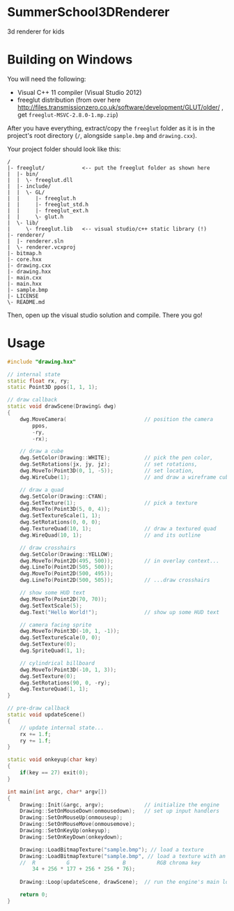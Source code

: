 SummerSchool3DRenderer
======================

3d renderer for kids

Building on Windows
===================

You will need the following:
* Visual C++ 11 compiler (Visual Studio 2012)
* freeglut distribution (from over here http://files.transmissionzero.co.uk/software/development/GLUT/older/ , get `freeglut-MSVC-2.8.0-1.mp.zip`)

After you have everything, extract/copy the `freeglut` folder as it is in the project's root directory (`/`, alongside `sample.bmp` and `drawing.cxx`).

Your project folder should look like this:
```
/
|- freeglut/            <-- put the freeglut folder as shown here
|  |- bin/
|  |  \- freeglut.dll
|  |- include/
|  |  \- GL/
|  |     |- freeglut.h
|  |     |- freeglut_std.h
|  |     |- freeglut_ext.h
|  |     \- glut.h
|  \- lib/
|     \- freeglut.lib   <-- visual studio/c++ static library (!)
|- renderer/
|  |- renderer.sln
|  \- renderer.vcxproj
|- bitmap.h
|- core.hxx
|- drawing.cxx
|- drawing.hxx
|- main.cxx
|- main.hxx
|- sample.bmp
|- LICENSE
\- README.md
```

Then, open up the visual studio solution and compile. There you go!

Usage
=====

```C++
#include "drawing.hxx"

// internal state
static float rx, ry;
static Point3D ppos(1, 1, 1);

// draw callback
static void drawScene(Drawing& dwg)
{
    dwg.MoveCamera(                         // position the camera
        ppos,
        -ry,
        -rx);

    // draw a cube
    dwg.SetColor(Drawing::WHITE);           // pick the pen color,
    dwg.SetRotations(jx, jy, jz);           // set rotations,
    dwg.MoveTo(Point3D(0, 1, -5));          // set location,
    dwg.WireCube(1);                        // and draw a wireframe cube

    // draw a quad
    dwg.SetColor(Drawing::CYAN);
    dwg.SetTexture(1);                      // pick a texture
    dwg.MoveTo(Point3D(5, 0, 4));
    dwg.SetTextureScale(1, 1);
    dwg.SetRotations(0, 0, 0);
    dwg.TextureQuad(10, 1);                 // draw a textured quad
    dwg.WireQuad(10, 1);                    // and its outline

    // draw crosshairs
    dwg.SetColor(Drawing::YELLOW);
    dwg.MoveTo(Point2D(495, 500));          // in overlay context...
    dwg.LineTo(Point2D(505, 500));
    dwg.MoveTo(Point2D(500, 495));
    dwg.LineTo(Point2D(500, 505));          // ...draw crosshairs

    // show some HUD text
    dwg.MoveTo(Point2D(70, 70));
    dwg.SetTextScale(5);
    dwg.Text("Hello World!");               // show up some HUD text

    // camera facing sprite
    dwg.MoveTo(Point3D(-10, 1, -1));
    dwg.SetTextureScale(0, 0);
    dwg.SetTexture(0);
    dwg.SpriteQuad(1, 1);

    // cylindrical billboard
    dwg.MoveTo(Point3D(-10, 1, 3));
    dwg.SetTexture(0);
    dwg.SetRotations(90, 0, -ry);
    dwg.TextureQuad(1, 1);
}

// pre-draw callback
static void updateScene()
{
    // update internal state...
    rx += 1.f;
    ry += 1.f;
}

static void onkeyup(char key)
{
    if(key == 27) exit(0);
}

int main(int argc, char* argv[])
{
    Drawing::Init(&argc, argv);             // initialize the engine
    Drawing::SetOnMouseDown(onmousedown);   // set up input handlers
    Drawing::SetOnMouseUp(onmouseup);
    Drawing::SetOnMouseMove(onmousemove);
    Drawing::SetOnKeyUp(onkeyup);
    Drawing::SetOnKeyDown(onkeydown);

    Drawing::LoadBitmapTexture("sample.bmp"); // load a texture
    Drawing::LoadBitmapTexture("sample.bmp", // load a texture with an
    //  R          G                 B          RGB chroma key
        34 + 256 * 177 + 256 * 256 * 76);
    
    Drawing::Loop(updateScene, drawScene);  // run the engine's main loop

    return 0;
}
```
